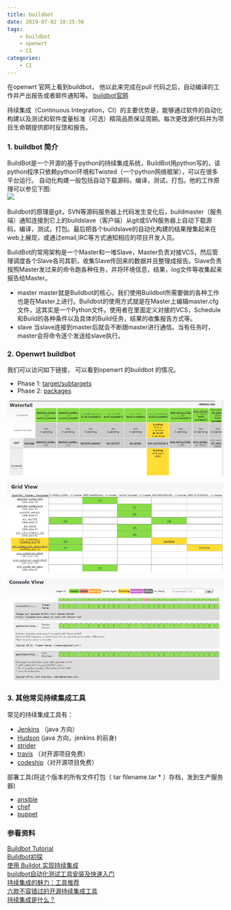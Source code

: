 ```yaml
---
title: buildbot
date: 2019-07-02 10:25:56
tags:
    - buildbot
    - openwrt
    - CI
categories:
    - CI
---
```


在openwrt 官网上看到buildbot， 他以此来完成在pull 代码之后，自动编译的工作并产出报告或者邮件通知等。
[buildbot官网](http://buildbot.net/)

持续集成（Continuous Integration，CI）的主要优势是，能够通过软件的自动化构建以及测试和软件度量标准（可选）精简品质保证周期。每次更改源代码并为项目生命期提供即时反馈和报告。

<!--more-->

### 1. buildbot 简介  
BuildBot是一个开源的基于python的持续集成系统，BuildBot用python写的，该python程序只依赖python环境和Twisted（一个python网络框架），可以在很多平台运行。 自动化构建一般包括自动下载源码，编译，测试，打包。他的工作原理可以参见下图:  
![](http://buildbot.net/img/overview.png)

Buildbot的原理是git，SVN等源码服务器上代码发生变化后，buildmaster（服务端）通知连接到它上的buildslave（客户端）从git或SVN服务器上自动下载源码，编译，测试，打包。最后把各个buildslave的自动化构建的结果搜集起来在web上展现，或通过email,IRC等方式通知相应的项目开发人员。

BuildBot的常用架构是一个Master和一堆Slave，Master负责对接VCS，然后管理调度各个Slave各司其职，收集Slave传回来的数据并且整理成报告。Slave负责按照Master发过来的命令跑各种任务，并将环境信息，结果，log文件等收集起来报告给Master。
- master  master就是Buildbot的核心，我们使用Buildbot所需要做的各种工作也是在Master上进行。Buildbot的使用方式就是在Master上编辑master.cfg文件，这其实是一个Python文件。使用者在里面定义对接的VCS，Schedule和Build的各种条件以及具体的Build任务，结果的收集报告方式等。
- slave 当slave连接到master后就会不断跟master进行通信。当有任务时，master会将命令逐个发送给slave执行。

### 2. Openwrt buildbot
我们可以访问如下链接， 可以看到openwrt 的buildbot 的情况。
- Phase 1: [target/subtargets](https://phase1.builds.lede-project.org/builders)  
- Phase 2: [packages](https://phase2.builds.lede-project.org/builders)  

![](https://raw.githubusercontent.com/JShell07/images/master/buildbot/waterfall.png)

![](https://raw.githubusercontent.com/JShell07/images/master/buildbot/grid.png)

![](https://raw.githubusercontent.com/JShell07/images/master/buildbot/console%20view.png)

### 3. 其他常见持续集成工具  
常见的持续集成工具有：  
- [Jenkins](https://jenkins.io/zh/) （java 方向）  
- [Hudson](http://hudson-ci.org/) (java 方向，jenkins 的前身)  
- [strider](http://stridercd.com/)  
- [travis](https://travis-ci.com/) （对开源项目免费）  
- [codeship](https://codeship.com/)（对开源项目免费）  

部署工具(将这个版本的所有文件打包（ tar filename.tar * ）存档，发到生产服务器)  
- [ansible](https://www.ansible.com/)  
- [chef](https://www.chef.io/products/chef-infra/)  
- [puppet](https://puppet.com/)  
  
### 参看资料   
[Buildbot Tutorial](https://docs.buildbot.net/current/tutorial/)  
[Buildbot初探](https://www.cnblogs.com/lkiversonlk/p/4878129.html)   
[使用 Buildot 实现持续集成](https://www.ibm.com/developerworks/cn/linux/l-buildbot/index.html)   
[buildbot自动化测试工具安装及快速入门](https://blog.csdn.net/LSMEGR/article/details/53618045)  
[持续集成的魅力：工具推荐](https://www.cnblogs.com/xing901022/p/4414263.html)  
[六款不容错过的开源持续集成工具](http://cloud.51cto.com/art/201508/487605.htm)  
[持续集成是什么？](http://www.ruanyifeng.com/blog/2015/09/continuous-integration.html)  